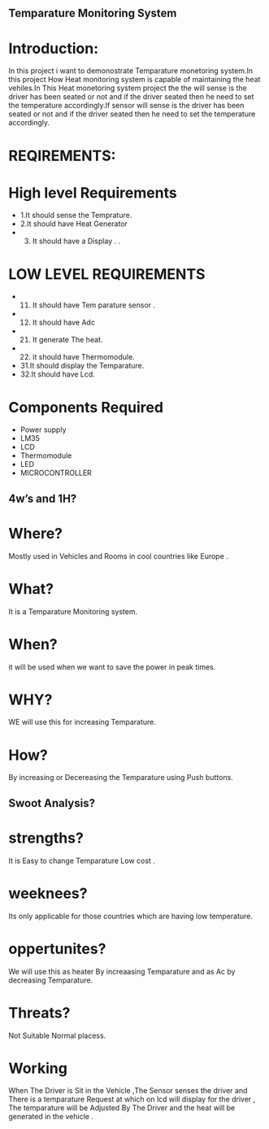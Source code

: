 ## Temparature Monitoring System
# Introduction:
In this project i want to demonostrate Temparature monetoring system.In this project How Heat monitoring system is capable of maintaining the heat  vehiles.In This Heat monetoring system  project the the  will sense is the driver has been seated or not and if the driver seated then he need to set the temperature accordingly.If  sensor will sense is the driver has been seated or not and if the driver seated then he need to set the temperature accordingly.

# REQIREMENTS:
# High level Requirements 
*  1.It should sense the Temprature.
*  2.It should have Heat Generator
*  3. It should have a Display .
 .

# LOW LEVEL REQUIREMENTS
*  11. It should have  Tem parature sensor  .
*  12. It should have Adc
*  21. It generate The heat.  
*  22. it should have Thermomodule.
*  31.It should display the Temparature.
*  32.It should have Lcd.


	
# Components Required
* Power supply       
* LM35                                           
* LCD          
* Thermomodule                       
* LED                           
* MICROCONTROLLER


 


## 4w’s and 1H?
# Where?
Mostly used in Vehicles and Rooms in cool countries like Europe .
# What?
It is a Temparature Monitoring system.
# When?
it will be used when we want to save the power in peak times.
# WHY?
WE will use this for increasing Temparature.
# How?
By increasing or Decereasing the Temparature using Push buttons.


## Swoot Analysis?
# strengths?
It is  Easy to change Temparature
Low cost .
# weeknees?
Its only applicable for those countries which are having low temperature.
# oppertunites?
We will use this as heater By increaasing  Temparature and as Ac by decreasing Temparature.
# Threats?
Not Suitable Normal placess.

# Working
When The Driver is Sit in the Vehicle ,The Sensor senses the driver and There is a temparature Request at which on lcd will display for the driver , The temparature will be Adjusted By The Driver and  the heat will be generated in the vehicle .




